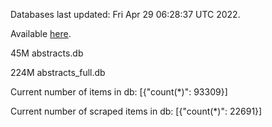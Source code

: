 Databases last updated: Fri Apr 29 06:28:37 UTC 2022. 

Available [here](https://github.com/cbeauhilton/ash-db/releases).


45M	abstracts.db

224M	abstracts_full.db

Current number of items in db:
[{"count(*)": 93309}]

Current number of scraped items in db:
[{"count(*)": 22691}]
